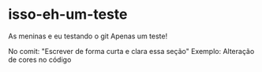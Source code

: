 # isso-eh-um-teste
As meninas e eu testando o git
Apenas um teste!

No comit:
"Escrever de forma curta e clara essa seção"
Exemplo: Alteração de cores no código
